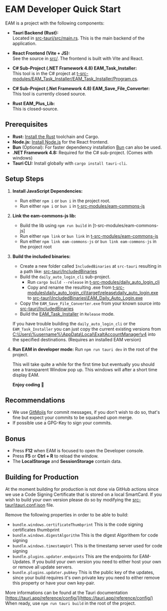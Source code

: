 # EAM Developer Quick Start

EAM is a project with the following components:

- **Tauri Backend (Rust):**  
  Located in [src-tauri/src/main.rs](src-tauri/src/main.rs). This is the main backend of the application.

- **React Frontend (Vite + JS):**  
  See the source in [src/](src/). The frontend is built with Vite and React.

- **C# Sub-Project (.NET Framework 4.8) EAM_Task_Installer:**  
  This tool is in the C# project at [t-src-modules/EAM_Task_Installer/EAM_Task_Installer/Program.cs](t-src-modules/EAM_Task_Installer/EAM_Task_Installer/Program.cs).

- **C# Sub-Project (.Net Framework 4.8) EAM_Save_File_Converter:**  
  This tool is currently closed source.

- **Rust EAM_Plus_Lib:**  
  This is closed-source.

## Prerequisites

- **Rust:** [Install the Rust](https://www.rust-lang.org/learn/get-started) toolchain and Cargo.
- **Node.js:** [Install Node.js](https://nodejs.org/en/download) for the React frontend.
- **Bun** (Optional): For faster dependency installation [Bun](https://bun.sh/) can also be used.
- **.NET Framework 4.8:** Required for the C# sub-project. (Comes with windows)
- **Tauri CLI:** Install globally with `cargo install tauri-cli`.

## Setup Steps

1. **Install JavaScript Dependencies:**  
   - Run either `npm i` or `bun i` in the project root.
   - Run either `npm i` or `bun i` in [t-src-modules/eam-commons-js](t-src-modules/eam-commons-js)
  
2. **Link the eam-commons-js lib:**
   - Build the lib using `npm run build` in [t-src-modules/eam-commons-js]
   - Run either `npm link` or `bun link` in [t-src-modules/eam-commons-js](t-src-modules/eam-commons-js)
   - Run either `npm link eam-commons-js` or `bun link eam-commons-js` in the project root
  
3. **Build the included binaries:**
   - Create a new folder called `IncludedBinaries` at `src-tauri` resulting in a path like: [src-tauri/IncludedBinaries](src-tauri/IncludedBinaries)
   - Build the `daily_auto_login_cli` sub-project.
        - Run `cargo build --release` in [t-src-modules/daily_auto_login_cli](t-src-modules/daily_auto_login_cli)
        - Copy and rename the resulting .exe from [t-src-modules\daily_auto_login_cli\target\release\daily_auto_login.exe](t-src-modules\daily_auto_login_cli\target\release\daily_auto_login.exe) to [src-tauri\IncludedBinaries\EAM_Daily_Auto_Login.exe](src-tauri\IncludedBinaries\EAM_Daily_Auto_Login.exe)
   - Copy the `EAM_Save_File_Converter.exe` from your known source into [src-tauri/IncludedBinaries](src-tauri/IncludedBinaries)
   - Build the [EAM_Task_Installer](t-src-modules\EAM_Task_Installer) in `Release` mode.
  
    If you have trouble building the `daily_auto_login_cli` or the `EAM_Task_Installer` you can just copy the current existing versions from [C:\Users\\%username%\AppData\Local\ExaltAccountManager\v4](C:\Users\\%username%\AppData\Local\ExaltAccountManager\v4) into the specified destinations. (Requires an installed EAM version)

4. **Run EAM in developer mode:**
    Run `npm run tauri dev` in the root of the project.
    
    This will take quite a while for the first time but eventually you should see a transparent Window pop up. This windows will after a short time display EAM.
    
    **Enjoy coding 🥳** 

## Recommendations

- We use [GitMojis](https://gitmoji.dev/) for commit messages, if you don't wish to do so, that's fine but expect your commits to be squashed upon merge.
- If possible use a GPG-Key to sign your commits.

## Bonus

- Press **F12** when EAM is focused to open the Developer console.
- Press **F5** or **Ctrl + R** to reload the window.
- The **LocalStorage** and **SessionStorage** contain data.

## Building for Production

At the moment building for production is not done via GitHub actions since we use a Code Signing Certificate that is stored on a local SmartCard. If you wish to build your own version please do so by modifying the [src-tauri\tauri.conf.json](src-tauri\tauri.conf.json) file.

Remove the following properties in order to be able to build:

- `bundle.windows.certificateThumbprint` This is the code signing certificates thumbprint
- `bundle.windows.digestAlgorithm` This is the digest Algorithem for code signing
- `bundle.windows.timestampUrl` This is the timestamp server used for code signing
- `bundle.plugins.updater.endpoints` This are the endpoints for EAM-Updates. If you build your own version you need to either host your own or remove all update servers.
- `bundle.plugins.updater.pubkey` This is the public key of the updates, since your build requires it's own private key you need to either remove this property or have your own key-pair.  

More informations can be found at the Tauri documentation [https://tauri.app/reference/config/](https://tauri.app/reference/config/)  
When ready, use `npm run tauri build` in the root of the project.